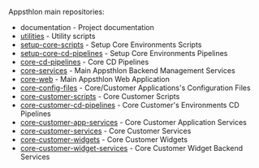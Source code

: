 Appsthlon main repositories:

- documentation - Project documentation
- [utilities](repos/utilities.md) - Utility scripts
- [setup-core-scripts](repos/setup-core-scripts.md) - Setup Core Environments Scripts
- [setup-core-cd-pipelines](repos/setup-core-cd-pipelines.md) - Setup Core Environments Pipelines
- [core-cd-pipelines](repos/core-cd-pipelines.md) - Core CD Pipelines
- [core-services](repos/core-services.md) - Main Appsthlon Backend Management Services
- [core-web](repos/core-web.md) - Main Appsthlon Web Application
- [core-config-files](repos/core-config-files.md) - Core/Customer Applications's Configuration Files
- [core-customer-scripts](repos/core-customer-scripts.md) - Core Customer Scripts
- [core-customer-cd-pipelines](repos/core-customer-cd-pipelines.md) - Core Customer's Environments CD Pipelines
- [core-customer-app-services](repos/core-customer-app-services.md) - Core Customer Application Services
- [core-customer-services](repos/core-customer-services.md) - Core Customer Services
- [core-customer-widgets](repos/core-customer-widgets.md) - Core Customer Widgets
- [core-customer-widget-services](repos/core-customer-widget-services.md) - Core Customer Widget Backend Services
